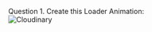 Question 1. Create this Loader Animation:<br>![Cloudinary](https://res.cloudinary.com/dzzysrpcm/image/upload/v1713777963/Web%20Masters/Questions/ScreenRecording2024-04-22at2.52.21PM-ezgif.com-video-to-gif-converter_a29ndv.gif)
